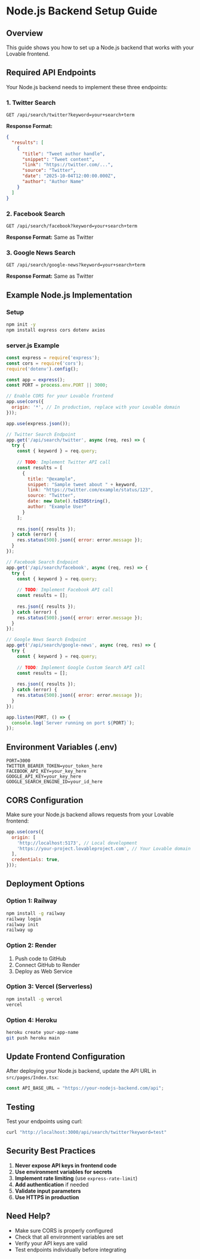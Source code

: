 # Node.js Backend Setup Guide

## Overview
This guide shows you how to set up a Node.js backend that works with your Lovable frontend.

## Required API Endpoints

Your Node.js backend needs to implement these three endpoints:

### 1. Twitter Search
```
GET /api/search/twitter?keyword=your+search+term
```

**Response Format:**
```json
{
  "results": [
    {
      "title": "Tweet author handle",
      "snippet": "Tweet content",
      "link": "https://twitter.com/...",
      "source": "Twitter",
      "date": "2025-10-04T12:00:00.000Z",
      "author": "Author Name"
    }
  ]
}
```

### 2. Facebook Search
```
GET /api/search/facebook?keyword=your+search+term
```

**Response Format:** Same as Twitter

### 3. Google News Search
```
GET /api/search/google-news?keyword=your+search+term
```

**Response Format:** Same as Twitter

## Example Node.js Implementation

### Setup
```bash
npm init -y
npm install express cors dotenv axios
```

### server.js Example
```javascript
const express = require('express');
const cors = require('cors');
require('dotenv').config();

const app = express();
const PORT = process.env.PORT || 3000;

// Enable CORS for your Lovable frontend
app.use(cors({
  origin: '*', // In production, replace with your Lovable domain
}));

app.use(express.json());

// Twitter Search Endpoint
app.get('/api/search/twitter', async (req, res) => {
  try {
    const { keyword } = req.query;
    
    // TODO: Implement Twitter API call
    const results = [
      {
        title: "@example",
        snippet: "Sample tweet about " + keyword,
        link: "https://twitter.com/example/status/123",
        source: "Twitter",
        date: new Date().toISOString(),
        author: "Example User"
      }
    ];
    
    res.json({ results });
  } catch (error) {
    res.status(500).json({ error: error.message });
  }
});

// Facebook Search Endpoint
app.get('/api/search/facebook', async (req, res) => {
  try {
    const { keyword } = req.query;
    
    // TODO: Implement Facebook API call
    const results = [];
    
    res.json({ results });
  } catch (error) {
    res.status(500).json({ error: error.message });
  }
});

// Google News Search Endpoint
app.get('/api/search/google-news', async (req, res) => {
  try {
    const { keyword } = req.query;
    
    // TODO: Implement Google Custom Search API call
    const results = [];
    
    res.json({ results });
  } catch (error) {
    res.status(500).json({ error: error.message });
  }
});

app.listen(PORT, () => {
  console.log(`Server running on port ${PORT}`);
});
```

## Environment Variables (.env)
```env
PORT=3000
TWITTER_BEARER_TOKEN=your_token_here
FACEBOOK_API_KEY=your_key_here
GOOGLE_API_KEY=your_key_here
GOOGLE_SEARCH_ENGINE_ID=your_id_here
```

## CORS Configuration

Make sure your Node.js backend allows requests from your Lovable frontend:

```javascript
app.use(cors({
  origin: [
    'http://localhost:5173', // Local development
    'https://your-project.lovableproject.com', // Your Lovable domain
  ],
  credentials: true,
}));
```

## Deployment Options

### Option 1: Railway
```bash
npm install -g railway
railway login
railway init
railway up
```

### Option 2: Render
1. Push code to GitHub
2. Connect GitHub to Render
3. Deploy as Web Service

### Option 3: Vercel (Serverless)
```bash
npm install -g vercel
vercel
```

### Option 4: Heroku
```bash
heroku create your-app-name
git push heroku main
```

## Update Frontend Configuration

After deploying your Node.js backend, update the API URL in `src/pages/Index.tsx`:

```typescript
const API_BASE_URL = "https://your-nodejs-backend.com/api";
```

## Testing

Test your endpoints using curl:
```bash
curl "http://localhost:3000/api/search/twitter?keyword=test"
```

## Security Best Practices

1. **Never expose API keys in frontend code**
2. **Use environment variables for secrets**
3. **Implement rate limiting** (use `express-rate-limit`)
4. **Add authentication** if needed
5. **Validate input parameters**
6. **Use HTTPS in production**

## Need Help?

- Make sure CORS is properly configured
- Check that all environment variables are set
- Verify your API keys are valid
- Test endpoints individually before integrating
